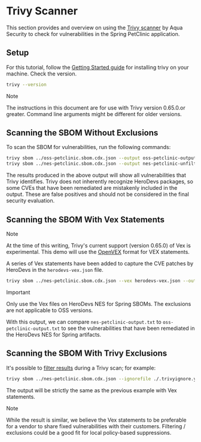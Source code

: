 # Trivy Scanner

This section provides and overview on using the [Trivy scanner](https://github.com/aquasecurity/trivy) by Aqua Security to check for vulnerabilities in the Spring PetClinic application.

## Setup

For this tutorial, follow the [Getting Started guide](https://trivy.dev/latest/getting-started/) for installing trivy on your machine.
Check the version.

```bash
trivy --version
```

> [!NOTE]
> The instructions in this document are for use with Trivy version 0.65.0.or greater. Command line arguments might be different for older versions.


## Scanning the SBOM Without Exclusions

To scan the SBOM for vulnerabilities, run the following commands:

```bash
trivy sbom ../oss-petclinic.sbom.cdx.json --output oss-petclinic-output.txt
trivy sbom ../nes-petclinic.sbom.cdx.json --output nes-petclinic-unfiltered-output.txt
```

The results produced in the above output will show all vulnerabilities that Trivy identifies. 
Trivy does not inherently recognize HeroDevs packages, so some CVEs that have been remediated are mistakenly included in the output. 
These are false positives and should not be considered in the final security evaluation.

## Scanning the SBOM With Vex Statements

> [!NOTE]
> At the time of this writing, Trivy's current support (version 0.65.0) of Vex is experimental. This demo will use the [OpenVEX](https://github.com/openvex/spec) format for VEX statements.

A series of Vex statements have been added to capture the CVE patches by HeroDevs in the `herodevs-vex.json` file.

```bash
trivy sbom ../nes-petclinic.sbom.cdx.json --vex herodevs-vex.json --output nes-petclinic-output.txt
```

> [!IMPORTANT]
> Only use the Vex files on HeroDevs NES for Spring SBOMs. The exclusions are not applicable to OSS versions.


With this output, we can compare `nes-petclinic-output.txt` to `oss-petclinic-output.txt` to see the vulnerabilities that have been remediated in the HeroDevs NES for Spring artifacts.

## Scanning the SBOM With Trivy Exclusions

It's possible to [filter results](https://trivy.dev/v0.48/docs/configuration/filtering/) during a Trivy scan; for example:

```bash
trivy sbom ../nes-petclinic.sbom.cdx.json --ignorefile ./.trivyignore.yaml --output nes-petclinic-output.txt
```

The output will be strictly the same as the previous example with Vex statements.

> [!NOTE]
> While the result is similar, we believe the Vex statements to be preferable for a vendor to share fixed vulnerabilities with their customers.
> Filtering / exclusions could be a good fit for local policy-based suppressions.